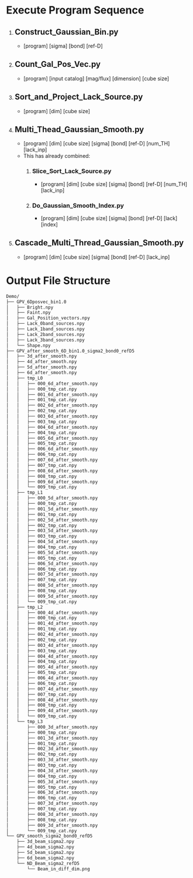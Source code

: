 # Execute Program Sequence
1. ## Construct_Gaussian_Bin.py
	- [program] [sigma] [bond] [ref-D]
2. ## Count_Gal_Pos_Vec.py
	- [program] [input catalog] [mag/flux] [dimension] [cube size]
3. ## Sort_and_Project_Lack_Source.py
	- [program] [dim] [cube size]
4. ## Multi_Thead_Gaussian_Smooth.py
	- [program] [dim] [cube size] [sigma] [bond] [ref-D] [num_TH] [lack_inp]
	- This has already combined:
		1. ### Slice_Sort_Lack_Source.py
			- [program] [dim] [cube size] [sigma] [bond] [ref-D] [num_TH] [lack_inp]
		2. ### Do_Gaussian_Smooth_Index.py
			- [program] [dim] [cube size] [sigma] [bond] [ref-D] [lack] [index]
5. ## Cascade_Multi_Thread_Gaussian_Smooth.py
	- [program] [dim] [cube size] [sigma] [bond] [ref-D] [lack_inp]

# Output File Structure
```bash
Demo/
├── GPV_6Dposvec_bin1.0
│   ├── Bright.npy
│   ├── Faint.npy
│   ├── Gal_Position_vectors.npy
│   ├── Lack_0band_sources.npy
│   ├── Lack_1band_sources.npy
│   ├── Lack_2band_sources.npy
│   ├── Lack_3band_sources.npy
│   └── Shape.npy
├── GPV_after_smooth_6D_bin1.0_sigma2_bond0_refD5
│   ├── 3d_after_smooth.npy
│   ├── 4d_after_smooth.npy
│   ├── 5d_after_smooth.npy
│   ├── 6d_after_smooth.npy
│   ├── tmp_L0
│   │   ├── 000_6d_after_smooth.npy
│   │   ├── 000_tmp_cat.npy
│   │   ├── 001_6d_after_smooth.npy
│   │   ├── 001_tmp_cat.npy
│   │   ├── 002_6d_after_smooth.npy
│   │   ├── 002_tmp_cat.npy
│   │   ├── 003_6d_after_smooth.npy
│   │   ├── 003_tmp_cat.npy
│   │   ├── 004_6d_after_smooth.npy
│   │   ├── 004_tmp_cat.npy
│   │   ├── 005_6d_after_smooth.npy
│   │   ├── 005_tmp_cat.npy
│   │   ├── 006_6d_after_smooth.npy
│   │   ├── 006_tmp_cat.npy
│   │   ├── 007_6d_after_smooth.npy
│   │   ├── 007_tmp_cat.npy
│   │   ├── 008_6d_after_smooth.npy
│   │   ├── 008_tmp_cat.npy
│   │   ├── 009_6d_after_smooth.npy
│   │   └── 009_tmp_cat.npy
│   ├── tmp_L1
│   │   ├── 000_5d_after_smooth.npy
│   │   ├── 000_tmp_cat.npy
│   │   ├── 001_5d_after_smooth.npy
│   │   ├── 001_tmp_cat.npy
│   │   ├── 002_5d_after_smooth.npy
│   │   ├── 002_tmp_cat.npy
│   │   ├── 003_5d_after_smooth.npy
│   │   ├── 003_tmp_cat.npy
│   │   ├── 004_5d_after_smooth.npy
│   │   ├── 004_tmp_cat.npy
│   │   ├── 005_5d_after_smooth.npy
│   │   ├── 005_tmp_cat.npy
│   │   ├── 006_5d_after_smooth.npy
│   │   ├── 006_tmp_cat.npy
│   │   ├── 007_5d_after_smooth.npy
│   │   ├── 007_tmp_cat.npy
│   │   ├── 008_5d_after_smooth.npy
│   │   ├── 008_tmp_cat.npy
│   │   ├── 009_5d_after_smooth.npy
│   │   └── 009_tmp_cat.npy
│   ├── tmp_L2
│   │   ├── 000_4d_after_smooth.npy
│   │   ├── 000_tmp_cat.npy
│   │   ├── 001_4d_after_smooth.npy
│   │   ├── 001_tmp_cat.npy
│   │   ├── 002_4d_after_smooth.npy
│   │   ├── 002_tmp_cat.npy
│   │   ├── 003_4d_after_smooth.npy
│   │   ├── 003_tmp_cat.npy
│   │   ├── 004_4d_after_smooth.npy
│   │   ├── 004_tmp_cat.npy
│   │   ├── 005_4d_after_smooth.npy
│   │   ├── 005_tmp_cat.npy
│   │   ├── 006_4d_after_smooth.npy
│   │   ├── 006_tmp_cat.npy
│   │   ├── 007_4d_after_smooth.npy
│   │   ├── 007_tmp_cat.npy
│   │   ├── 008_4d_after_smooth.npy
│   │   ├── 008_tmp_cat.npy
│   │   ├── 009_4d_after_smooth.npy
│   │   └── 009_tmp_cat.npy
│   └── tmp_L3
│       ├── 000_3d_after_smooth.npy
│       ├── 000_tmp_cat.npy
│       ├── 001_3d_after_smooth.npy
│       ├── 001_tmp_cat.npy
│       ├── 002_3d_after_smooth.npy
│       ├── 002_tmp_cat.npy
│       ├── 003_3d_after_smooth.npy
│       ├── 003_tmp_cat.npy
│       ├── 004_3d_after_smooth.npy
│       ├── 004_tmp_cat.npy
│       ├── 005_3d_after_smooth.npy
│       ├── 005_tmp_cat.npy
│       ├── 006_3d_after_smooth.npy
│       ├── 006_tmp_cat.npy
│       ├── 007_3d_after_smooth.npy
│       ├── 007_tmp_cat.npy
│       ├── 008_3d_after_smooth.npy
│       ├── 008_tmp_cat.npy
│       ├── 009_3d_after_smooth.npy
│       └── 009_tmp_cat.npy
└── GPV_smooth_sigma2_bond0_refD5
    ├── 3d_beam_sigma2.npy
    ├── 4d_beam_sigma2.npy
    ├── 5d_beam_sigma2.npy
    ├── 6d_beam_sigma2.npy
    └── ND_Beam_sigma2_refD5
        └── Beam_in_diff_dim.png

```

